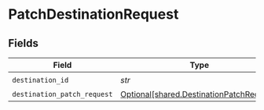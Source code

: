 # PatchDestinationRequest


## Fields

| Field                                                                                      | Type                                                                                       | Required                                                                                   | Description                                                                                |
| ------------------------------------------------------------------------------------------ | ------------------------------------------------------------------------------------------ | ------------------------------------------------------------------------------------------ | ------------------------------------------------------------------------------------------ |
| `destination_id`                                                                           | *str*                                                                                      | :heavy_check_mark:                                                                         | N/A                                                                                        |
| `destination_patch_request`                                                                | [Optional[shared.DestinationPatchRequest]](../../models/shared/destinationpatchrequest.md) | :heavy_minus_sign:                                                                         | N/A                                                                                        |